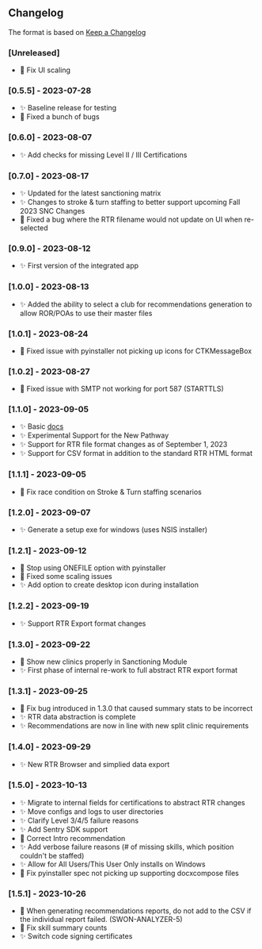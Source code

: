 ## Changelog

The format is based on [Keep a Changelog](https://keepachangelog.com/en/1.0.0/)

### [Unreleased]
- :bug: Fix UI scaling


### [0.5.5] - 2023-07-28
- :sparkles: Baseline release for testing
- :bug: Fixed a bunch of bugs

### [0.6.0] - 2023-08-07
- :sparkles: Add checks for missing Level II / III Certifications

### [0.7.0] - 2023-08-17
- :sparkles: Updated for the latest sanctioning matrix
- :sparkles: Changes to stroke & turn staffing to better support upcoming Fall 2023 SNC Changes
- :bug: Fixed a bug where the RTR filename would not update on UI when re-selected

### [0.9.0] - 2023-08-12
- :sparkles: First version of the integrated app

### [1.0.0] - 2023-08-13
- :sparkles: Added the ability to select a club for recommendations generation to allow ROR/POAs to use their master files

### [1.0.1] - 2023-08-24
- :bug: Fixed issue with pyinstaller not picking up icons for CTKMessageBox

### [1.0.2] - 2023-08-27
- :bug: Fixed issue with SMTP not working for port 587 (STARTTLS)

### [1.1.0] - 2023-09-05
- :sparkles: Basic [docs](http://SWON-Analyzer.readthedocs.io/)
- :sparkles: Experimental Support for the New Pathway
- :sparkles: Support for RTR file format changes as of September 1, 2023
- :sparkles: Support for CSV format in addition to the standard RTR HTML format

### [1.1.1] - 2023-09-05
- :bug: Fix race condition on Stroke & Turn staffing scenarios

### [1.2.0] - 2023-09-07
- :sparkles: Generate a setup exe for windows (uses NSIS installer)


### [1.2.1] - 2023-09-12
- :bug: Stop using ONEFILE option with pyinstaller
- :bug: Fixed some scaling issues
- :sparkles: Add option to create desktop icon during installation

### [1.2.2] - 2023-09-19
- :sparkles: Support RTR Export format changes

### [1.3.0] - 2023-09-22
- :bug: Show new clinics properly in Sanctioning Module
- :sparkles: First phase of internal re-work to full abstract RTR export format

### [1.3.1] - 2023-09-25
- :bug: Fix bug introduced in 1.3.0 that caused summary stats to be incorrect
- :sparkles: RTR data abstraction is complete
- :sparkles: Recommendations are now in line with new split clinic requirements

### [1.4.0] - 2023-09-29
- :sparkles: New RTR Browser and simplied data export

### [1.5.0] - 2023-10-13

- :sparkles: Migrate to internal fields for certifications to abstract RTR changes
- :sparkles: Move configs and logs to user directories
- :sparkles: Clarify Level 3/4/5 failure reasons
- :sparkles: Add Sentry SDK support
- :bug: Correct Intro recommendation
- :sparkles: Add verbose failure reasons (# of missing skills, which position couldn't be staffed)
- :sparkles: Allow for All Users/This User Only installs on Windows
- :bug: Fix pyinstaller spec not picking up supporting docxcompose files

### [1.5.1] - 2023-10-26
- :bug: When generating recommendations reports, do not add to the CSV if the individual report failed. (SWON-ANALYZER-5)
- :bug: Fix skill summary counts
- :sparkles: Switch code signing certificates
